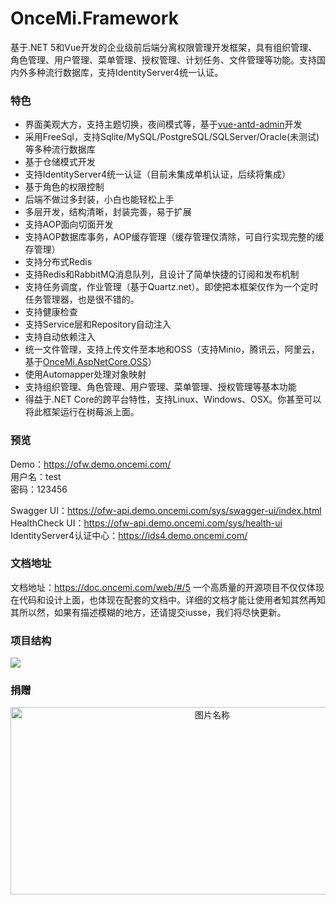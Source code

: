 # OnceMi.Framework
基于.NET 5和Vue开发的企业级前后端分离权限管理开发框架，具有组织管理、角色管理、用户管理、菜单管理、授权管理、计划任务、文件管理等功能。支持国内外多种流行数据库，支持IdentityServer4统一认证。  

### 特色
- 界面美观大方，支持主题切换，夜间模式等，基于[vue-antd-admin](https://github.com/iczer/vue-antd-admin "vue-antd-admin")开发
- 采用FreeSql，支持Sqlite/MySQL/PostgreSQL/SQLServer/Oracle(未测试)等多种流行数据库
- 基于仓储模式开发
- 支持IdentityServer4统一认证（目前未集成单机认证，后续将集成）
- 基于角色的权限控制
- 后端不做过多封装，小白也能轻松上手
- 多层开发，结构清晰，封装完善，易于扩展
- 支持AOP面向切面开发
- 支持AOP数据库事务，AOP缓存管理（缓存管理仅清除，可自行实现完整的缓存管理）
- 支持分布式Redis
- 支持Redis和RabbitMQ消息队列，且设计了简单快捷的订阅和发布机制
- 支持任务调度，作业管理（基于Quartz.net）。即使把本框架仅作为一个定时任务管理器，也是很不错的。
- 支持健康检查
- 支持Service层和Repository自动注入
- 支持自动依赖注入
- 统一文件管理，支持上传文件至本地和OSS（支持Minio，腾讯云，阿里云，基于[OnceMi.AspNetCore.OSS](https://github.com/oncemi/OnceMi.AspNetCore.OSS "OnceMi.AspNetCore.OSS")）
- 使用Automapper处理对象映射
- 支持组织管理、角色管理、用户管理、菜单管理、授权管理等基本功能
- 得益于.NET Core的跨平台特性，支持Linux、Windows、OSX。你甚至可以将此框架运行在树莓派上面。

### 预览
Demo：https://ofw.demo.oncemi.com/  
用户名：test  
密码：123456  
  
Swagger UI：https://ofw-api.demo.oncemi.com/sys/swagger-ui/index.html  
HealthCheck UI：https://ofw-api.demo.oncemi.com/sys/health-ui
IdentityServer4认证中心：https://ids4.demo.oncemi.com/  

### 文档地址
文档地址：https://doc.oncemi.com/web/#/5
一个高质量的开源项目不仅仅体现在代码和设计上面，也体现在配套的文档中。详细的文档才能让使用者知其然再知其所以然，如果有描述模糊的地方，还请提交iusse，我们将尽快更新。  

### 项目结构
![](https://raw.githubusercontent.com/oncemi/OnceMi.Framework/main/docs/imgs/01.png)

### 捐赠
<center class="half">
    <img src="https://raw.githubusercontent.com/oncemi/OnceMi.Framework/main/docs/imgs/02.png" width = "630" height = "300" alt="图片名称" align=center />
</center>
 
